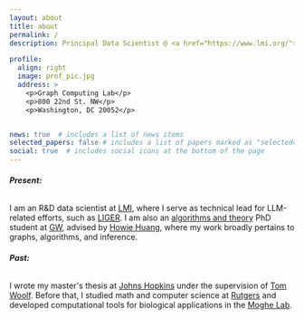 ```yaml
---
layout: about
title: about
permalink: /
description: Principal Data Scientist @ <a href="https://www.lmi.org/">LMI</a>. CS PhD Student @ <a href="https://math.columbian.gwu.edu/">GW</a>.

profile:
  align: right
  image: prof_pic.jpg
  address: >
    <p>Graph Computing Lab</p>
    <p>800 22nd St. NW</p>
    <p>󠁤󠁣󠁿󠁳Washington, DC 20052󠁣</p>


news: true  # includes a list of news items
selected_papers: false # includes a list of papers marked as "selected={true}"
social: true  # includes social icons at the bottom of the page
---
```


###### **Present:**
I am an R&D data scientist at <a href="https://www.lmi.org/">LMI</a>, where I serve as technical lead for LLM-related efforts, such as <a href="https://www.lmi.org/capabilities/solutions/liger">LIGER</a>. I am also an <a href="https://www.cs.seas.gwu.edu/algorithms-and-theory">algorithms and theory</a> PhD student at <a href="https://www.cs.seas.gwu.edu">GW</a>, advised by <a href="https://www2.seas.gwu.edu/~howie/">Howie Huang</a>, where my work broadly pertains to graphs, algorithms, and inference.

###### **Past:**

I wrote my master's thesis at <a href="https://engineering.jhu.edu/">Johns Hopkins</a> under the supervision of <a href="https://www.hopkinsmedicine.org/research/labs/tom-woolf-lab">Tom Woolf</a>. Before that, I studied math and computer science at <a href="https://www.math.rutgers.edu/">Rutgers</a> and developed computational tools for biological applications in the <a href="https://bme.rutgers.edu/prabhas-v-moghe">Moghe Lab</a>.


<!-- Put your address / P.O. box / other info right below your picture. You can also disable any these elements by editing `profile` property of the YAML header of your `_pages/about.md`. Edit `_bibliography/papers.bib` and Jekyll will render your [publications page](/al-folio/publications/) automatically. -->
